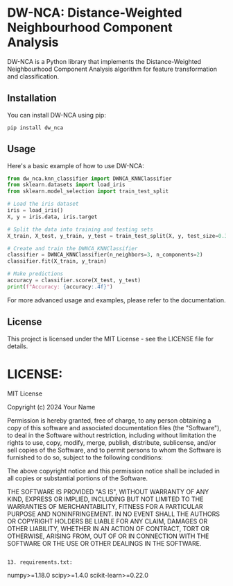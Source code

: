 # DW-NCA: Distance-Weighted Neighbourhood Component Analysis

DW-NCA is a Python library that implements the Distance-Weighted Neighbourhood Component Analysis algorithm for feature transformation and classification.

## Installation

You can install DW-NCA using pip:

```
pip install dw_nca
```

## Usage

Here's a basic example of how to use DW-NCA:

```python
from dw_nca.knn_classifier import DWNCA_KNNClassifier
from sklearn.datasets import load_iris
from sklearn.model_selection import train_test_split

# Load the iris dataset
iris = load_iris()
X, y = iris.data, iris.target

# Split the data into training and testing sets
X_train, X_test, y_train, y_test = train_test_split(X, y, test_size=0.3, random_state=42)

# Create and train the DWNCA_KNNClassifier
classifier = DWNCA_KNNClassifier(n_neighbors=3, n_components=2)
classifier.fit(X_train, y_train)

# Make predictions
accuracy = classifier.score(X_test, y_test)
print(f"Accuracy: {accuracy:.4f}")
```

For more advanced usage and examples, please refer to the documentation.

## License

This project is licensed under the MIT License - see the LICENSE file for details.


# LICENSE:

MIT License

Copyright (c) 2024 Your Name

Permission is hereby granted, free of charge, to any person obtaining a copy
of this software and associated documentation files (the "Software"), to deal
in the Software without restriction, including without limitation the rights
to use, copy, modify, merge, publish, distribute, sublicense, and/or sell
copies of the Software, and to permit persons to whom the Software is
furnished to do so, subject to the following conditions:

The above copyright notice and this permission notice shall be included in all
copies or substantial portions of the Software.

THE SOFTWARE IS PROVIDED "AS IS", WITHOUT WARRANTY OF ANY KIND, EXPRESS OR
IMPLIED, INCLUDING BUT NOT LIMITED TO THE WARRANTIES OF MERCHANTABILITY,
FITNESS FOR A PARTICULAR PURPOSE AND NONINFRINGEMENT. IN NO EVENT SHALL THE
AUTHORS OR COPYRIGHT HOLDERS BE LIABLE FOR ANY CLAIM, DAMAGES OR OTHER
LIABILITY, WHETHER IN AN ACTION OF CONTRACT, TORT OR OTHERWISE, ARISING FROM,
OUT OF OR IN CONNECTION WITH THE SOFTWARE OR THE USE OR OTHER DEALINGS IN THE
SOFTWARE.
```

13. requirements.txt:

```
numpy>=1.18.0
scipy>=1.4.0
scikit-learn>=0.22.0
```

